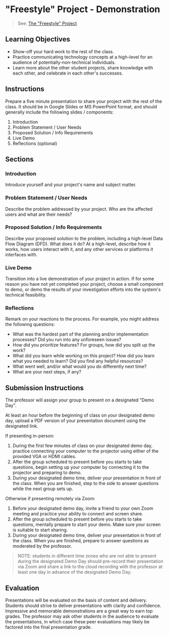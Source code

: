 # "Freestyle" Project - Demonstration

> See: [The "Freestyle" Project](README.md)

## Learning Objectives

  + Show-off your hard work to the rest of the class.
  + Practice communicating technology concepts at a high-level for an audience of potentially-non-technical individuals.
  + Learn more about the other student projects, share knowledge with each other, and celebrate in each other's successes.

## Instructions

Prepare a five minute presentation to share your project with the rest of the class. It should be in Google Slides or MS PowerPoint format, and should generally include the following slides / components:

  1. Introduction
  2. Problem Statement / User Needs
  3. Proposed Solution / Info Requirements
  4. Live Demo
  5. Reflections (optional)

## Sections

### Introduction

Introduce yourself and your project's name and subject matter.

### Problem Statement / User Needs

Describe the problem addressed by your project. Who are the affected users and what are their needs?

### Proposed Solution / Info Requirements

Describe your proposed solution to the problem, including a high-level Data Flow Diagram (DFD). What does it do? At a high-level, describe how it works, how users interact with it, and any other services or platforms it interfaces with.

### Live Demo

Transition into a live demonstration of your project in action. If for some reason you have not yet completed your project, choose a small component to demo, or demo the results of your investigation efforts into the system's technical feasibility.

### Reflections

Remark on your reactions to the process. For example, you might address the following questions:

  + What was the hardest part of the planning and/or implementation processes? Did you run into any unforeseen issues?
  + How did you prioritize features? For groups, how did you split up the work?
  + What did you learn while working on this project? How did you learn what you needed to learn? Did you find any helpful resources?
  + What went well, and/or what would you do differently next time?
  + What are your next steps, if any?

## Submission Instructions

The professor will assign your group to present on a designated "Demo Day".

At least an hour before the beginning of class on your designated demo day, upload a PDF version of your presentation document using the designated link.

If presenting in-person:

  1. During the first few minutes of class on your designated demo day, practice connecting your computer to the projector using either of the provided VGA or HDMI cables.
  2. After the group scheduled to present before you starts to take questions, begin setting up your computer by connecting it to the projector and preparing to demo.
  3. During your designated demo time, deliver your presentation in front of the class. When you are finished, step to the side to answer questions while the next group sets up.

Otherwise if presenting remotely via Zoom:

  1. Before your designated demo day, invite a friend to your own Zoom meeting and practice your ability to connect and screen share.
  2. After the group scheduled to present before you starts to take questions, mentally prepare to start your demo. Make sure your screen is suitable to start sharing.
  3. During your designated demo time, deliver your presentation in front of the class. When you are finished, prepare to answer questions as moderated by the professor.

> NOTE: students in different time zones who are not able to present during the designated Demo Day should pre-record their presentation via Zoom and share a link to the cloud recording with the professor at least one day in advance of the designated Demo Day.


## Evaluation

Presentations will be evaluated on the basis of content and delivery. Students should strive to deliver presentations with clarity and confidence. Impressive and memorable demonstrations are a great way to earn top grades. The professor may ask other students in the audience to evaluate the presentations, in which case these peer evaluations may likely be factored into the final presentation grade.

